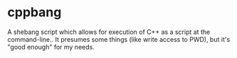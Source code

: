 cppbang
=======

A shebang script which allows for execution of C++ as a script at the command-line..
It presumes some things (like write access to PWD), but it's "good enough" for my needs.
